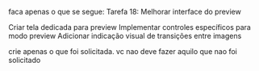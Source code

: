 faca apenas o que se segue:
Tarefa 18: Melhorar interface do preview

Criar tela dedicada para preview
Implementar controles específicos para modo preview
Adicionar indicação visual de transições entre imagens

crie apenas o que foi solicitada. vc nao deve fazer aquilo que nao foi solicitado